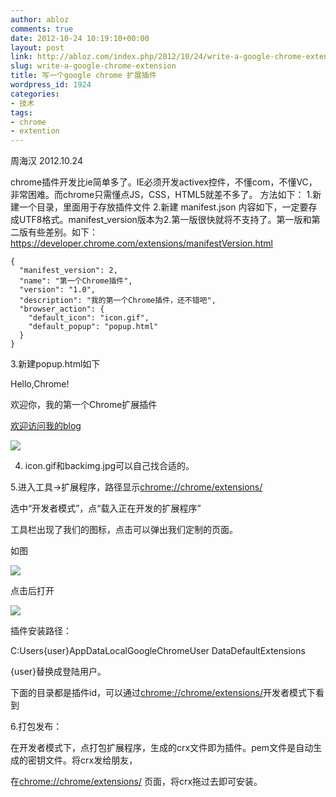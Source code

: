 ```yaml
---
author: abloz
comments: true
date: 2012-10-24 10:19:10+00:00
layout: post
link: http://abloz.com/index.php/2012/10/24/write-a-google-chrome-extension/
slug: write-a-google-chrome-extension
title: 写一个google chrome 扩展插件
wordpress_id: 1924
categories:
- 技术
tags:
- chrome
- extention
---
```


周海汉
2012.10.24

chrome插件开发比ie简单多了。IE必须开发activex控件，不懂com，不懂VC，非常困难。而chrome只需懂点JS，CSS，HTML5就差不多了。
方法如下：
1.新建一个目录，里面用于存放插件文件
2.新建 manifest.json
内容如下，一定要存成UTF8格式。manifest_version版本为2.第一版很快就将不支持了。第一版和第二版有些差别。如下：
https://developer.chrome.com/extensions/manifestVersion.html

    
    {
      "manifest_version": 2,
      "name": "第一个Chrome插件",
      "version": "1.0",
      "description": "我的第一个Chrome插件，还不错吧",
      "browser_action": {
        "default_icon": "icon.gif",
        "default_popup": "popup.html"
      }
    }


3.新建popup.html如下

<p>Hello,Chrome!</p>
<p>欢迎你，我的第一个Chrome扩展插件</p>
<p><a href="http://www.abloz.com" target="_blank">欢迎访问我的blog</a>
<p><img src="backimg.jpg" /></p>

4. icon.gif和backimg.jpg可以自己找合适的。



5.进入工具->扩展程序，路径显示[chrome://chrome/extensions/](chrome://chrome/extensions/)

选中“开发者模式”，点“载入正在开发的扩展程序”

工具栏出现了我们的图标，点击可以弹出我们定制的页面。

如图

[![](http://abloz.com/wp-content/uploads/2012/10/ex1.jpg)](http://abloz.com/wp-content/uploads/2012/10/ex1.jpg)

点击后打开

[![](http://abloz.com/wp-content/uploads/2012/10/ex2.jpg)](http://abloz.com/wp-content/uploads/2012/10/ex2.jpg)



插件安装路径：

C:Users{user}AppDataLocalGoogleChromeUser DataDefaultExtensions

{user}替换成登陆用户。

下面的目录都是插件id，可以通过[chrome://chrome/extensions/](chrome://chrome/extensions/)开发者模式下看到

6.打包发布：

在开发者模式下，点打包扩展程序，生成的crx文件即为插件。pem文件是自动生成的密钥文件。将crx发给朋友，

在[chrome://chrome/extensions/](chrome://chrome/extensions/) 页面，将crx拖过去即可安装。

